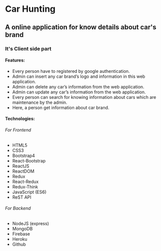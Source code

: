 # Car Hunting

## A online application for know details about car's brand
### It's Client side part
#### Features:
- Every person have to registered by google authentication.
- Admin can insert any car brand’s logo and information in this web application.
- Admin can delete any car’s information from the web application.
- Admin can update any car’s information from the web application.
- Every person can search for knowing information about cars which are maintenance by the admin.
- Here, a person get information about car brand.

#### Technologies:

###### For Frontend
- HTML5
- CSS3
- Bootstrap4
- React-Bootstrap
- ReactJS
- ReactDOM
- Redux
- React-Redux
- Redux-Think
- JavaScript (ES6)
- ReST API

###### For Backend
- NodeJS (express)
- MongoDB
- Firebase
- Heroku
- Github